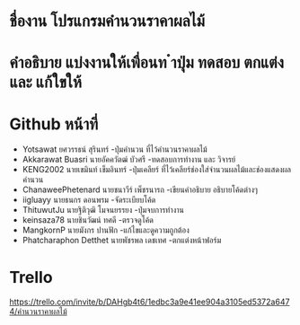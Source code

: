 # ชื่องาน โปรแกรมคำนวนราคาผลไม้

# คำอธิบาย แบ่งงานให้เพื่อนท ำปุ่ม ทดสอบ ตกแต่ง และ แก้ใขให้
# Github                                หน้าที่ 
- Yotsawat                      ยศวรรธน์ สุรินทร์ -ปุ่มคำนวน ที่ไว้คำนวนราคาผลไม้
- Akkarawat Buasri              นายอัคควัตฒ์ บัวศรี -ทดสอบการทำงาน และ วิจารย์
- KENG2002                      นายเขมินท์ เข็มอินทร์ -ปุ่มเคลียร์ ที่ไว้เคลียร์ช่องใส่จำนวนผลไม้และช่องแสดงผลคำนวน
- ChanaweePhetenard             นายชนาวีร์ เพ็ชรนารถ -เขียนคำอธิบาย อธิบายโค้ดต่างๆ
- iigluayy                      นายธนกร ดอนพรม -จัดระเบียบโค้ด
- ThituwutJu                    นายฐิติวุฒิ โมจนยรรยง -ปุ่มจบการทำงาน 
- keinsaza78                    นายชินวัฒน์ ทศดี -ตรวจดูโค้ด
- MangkornP                     นายมังกร ปานฟัก -แก้ไขและดูความถูกต้อง
- Phatcharaphon Detthet         นายพัชรพล เดชเทศ -ตกแต่งหน้าฟอร์ม

# Trello
https://trello.com/invite/b/DAHgb4t6/1edbc3a9e41ee904a3105ed5372a6474/คำนวนราคาผลไม้
